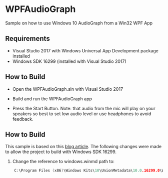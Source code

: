 # WPFAudioGraph
Sample on how to use Windows 10 AudioGraph from a Win32 WPF App

## Requirements
* Visual Studio 2017 with Windows Universal App Development package installed
* Windows SDK 16299 (installed with Visual Studio 2017)

## How to Build

* Open the WPFAudioGraph.sln with Visual Studio 2017

* Build and run the WPFAudioGraph app

* Press the Start Button. Note: that audio from the mic will play on your speakers so best to set low audio level or use headphones to avoid feedback.

## How to Build

This sample is based on this [blog article](https://blogs.windows.com/buildingapps/2017/01/25/calling-windows-10-apis-desktop-application/#lT33KxHF9ZQQCqsi.97]). 
The following changes were made to allow the project to build with Windows SDK 16299.


1. Change the reference to windows.winmd path to:

```c++
    C:\Program Files (x86)\Windows Kits\10\UnionMetadata\10.0.16299.0\Windows.winmd
```


